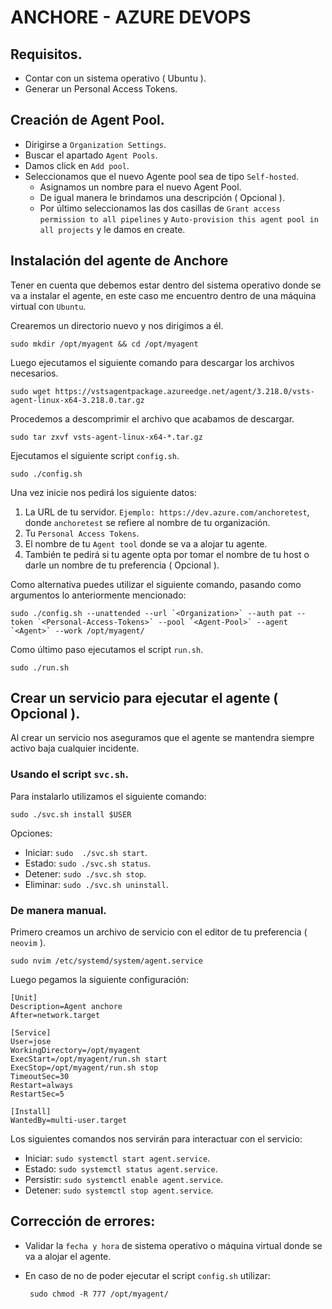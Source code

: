 # ANCHORE - AZURE DEVOPS

## Requisitos.

 - Contar con un sistema operativo ( Ubuntu ).
 - Generar un Personal Access Tokens.

## Creación de Agent Pool.

 -  Dirigirse a `Organization Settings`.
 -  Buscar el apartado `Agent Pools`.
 -  Damos click en `Add pool`.
 -  Seleccionamos que el nuevo Agente pool sea de tipo `Self-hosted`.
    - Asignamos un nombre para el nuevo Agent Pool.
    - De igual manera le brindamos una descripción ( Opcional ).
    - Por último seleccionamos las dos casillas de `Grant access permission to all pipelines` y `Auto-provision this agent pool in all projects` y le damos en create.

## Instalación del agente de Anchore

 Tener en cuenta que debemos estar dentro del sistema operativo donde se va a instalar el agente, en este caso me encuentro dentro de una máquina virtual con `Ubuntu`.

 Crearemos un directorio nuevo y nos dirigimos a él.
 
    sudo mkdir /opt/myagent && cd /opt/myagent

 Luego ejecutamos el siguiente comando para descargar los archivos necesarios.
 
    sudo wget https://vstsagentpackage.azureedge.net/agent/3.218.0/vsts-agent-linux-x64-3.218.0.tar.gz

 Procedemos a descomprimir el archivo que acabamos de descargar.

    sudo tar zxvf vsts-agent-linux-x64-*.tar.gz

 Ejecutamos el siguiente script `config.sh`.
 
    sudo ./config.sh

 Una vez inicie nos pedirá los siguiente datos:

 1. La URL de tu servidor. `Ejemplo: https://dev.azure.com/anchoretest`, donde `anchoretest` se refiere al nombre de tu organización. 
 2. Tu `Personal Access Tokens`.
 3. El nombre de tu `Agent tool` donde se va a alojar tu agente.
 4. También te pedirá si tu agente opta por tomar el nombre de tu host o darle un nombre de tu preferencia ( Opcional ).

Como alternativa puedes utilizar el siguiente comando, pasando como argumentos lo anteriormente mencionado:

    sudo ./config.sh --unattended --url `<Organization>` --auth pat --token `<Personal-Access-Tokens>` --pool `<Agent-Pool>` --agent `<Agent>` --work /opt/myagent/

Como último paso ejecutamos el script `run.sh`.

    sudo ./run.sh

## Crear un servicio para ejecutar el agente ( Opcional ).

Al crear un servicio nos aseguramos que el agente se mantendra siempre activo baja cualquier incidente.

### Usando el script `svc.sh`.

 Para instalarlo utilizamos el siguiente comando:

    sudo ./svc.sh install $USER

Opciones:

 - Iniciar: `sudo  ./svc.sh start`.
 - Estado: `sudo ./svc.sh status`.
 - Detener: `sudo ./svc.sh stop`.
 - Eliminar: `sudo ./svc.sh uninstall`.

### De manera manual.

Primero creamos un archivo de servicio con el editor de tu preferencia ( `neovim` ).

    sudo nvim /etc/systemd/system/agent.service

Luego pegamos la siguiente configuración:

```
[Unit]
Description=Agent anchore
After=network.target

[Service]
User=jose
WorkingDirectory=/opt/myagent
ExecStart=/opt/myagent/run.sh start
ExecStop=/opt/myagent/run.sh stop
TimeoutSec=30
Restart=always
RestartSec=5

[Install]
WantedBy=multi-user.target
```

Los siguientes comandos nos servirán para interactuar con el servicio:

 - Iniciar: `sudo systemctl start agent.service`.
 - Estado: `sudo systemctl status agent.service`.
 - Persistir: `sudo systemctl enable agent.service`.
 - Detener: `sudo systemctl stop agent.service`.

## Corrección de errores:

 - Validar la `fecha y hora` de sistema operativo o máquina virtual donde se va a alojar el agente.
 - En caso de no de poder ejecutar el script `config.sh` utilizar:
 
        sudo chmod -R 777 /opt/myagent/

